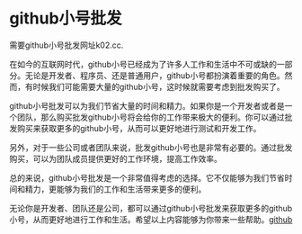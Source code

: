 # github小号批发

需要github小号批发网址k02.cc.

在如今的互联网时代，github小号已经成为了许多人工作和生活中不可或缺的一部分。无论是开发者、程序员、还是普通用户，github小号都扮演着重要的角色。然而，有时候我们可能需要大量的github小号，这时候就需要考虑到批发购买了。

github小号批发可以为我们节省大量的时间和精力。如果你是一个开发者或者是一个团队，那么购买批发github小号将会给你的工作带来极大的便利。你可以通过批发购买来获取更多的github小号，从而可以更好地进行测试和开发工作。

另外，对于一些公司或者团队来说，批发github小号也是非常有必要的。通过批发购买，可以为团队成员提供更好的工作环境，提高工作效率。

总的来说，github小号批发是一个非常值得考虑的选择。它不仅能够为我们节省时间和精力，更能够为我们的工作和生活带来更多的便利。

无论你是开发者、团队还是公司，都可以通过github小号批发来获取更多的github小号，从而更好地进行工作和生活。希望以上内容能够为你带来一些帮助。[github](https://github.com)